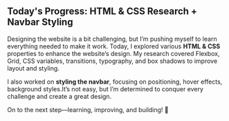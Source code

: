 ## **Today's Progress: HTML & CSS Research + Navbar Styling**

Designing the website is a bit challenging, but I’m pushing myself to learn everything needed to make it work. Today, I explored various **HTML & CSS** properties to enhance the website’s design. My research covered Flexbox, Grid, CSS variables, transitions, typography, and box shadows to improve layout and styling.

I also worked on **styling the navbar**, focusing on positioning, hover effects, background styles.It’s not easy, but I’m determined to conquer every challenge and create a great design.

On to the next step—learning, improving, and building! 🚀